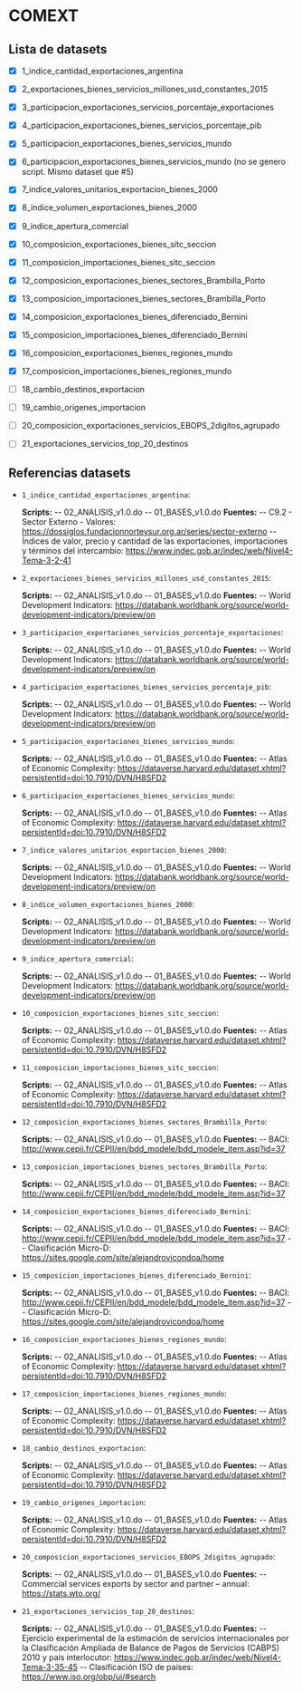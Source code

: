 # COMEXT

## Lista de datasets


- [X] 1_indice_cantidad_exportaciones_argentina
- [X] 2_exportaciones_bienes_servicios_millones_usd_constantes_2015
- [X] 3_participacion_exportaciones_servicios_porcentaje_exportaciones
- [X] 4_participacion_exportaciones_bienes_servicios_porcentaje_pib
- [X] 5_participacion_exportaciones_bienes_servicios_mundo
- [X] 6_participacion_exportaciones_bienes_servicios_mundo (no se genero script. Mismo dataset que #5)
- [X] 7_indice_valores_unitarios_exportacion_bienes_2000
- [X] 8_indice_volumen_exportaciones_bienes_2000
- [X] 9_indice_apertura_comercial
- [X] 10_composicion_exportaciones_bienes_sitc_seccion
- [X] 11_composicion_importaciones_bienes_sitc_seccion
- [X] 12_composicion_exportaciones_bienes_sectores_Brambilla_Porto
- [X] 13_composicion_importaciones_bienes_sectores_Brambilla_Porto
- [X] 14_composicion_exportaciones_bienes_diferenciado_Bernini
- [X] 15_composicion_importaciones_bienes_diferenciado_Bernini
- [X] 16_composicion_exportaciones_bienes_regiones_mundo
- [X] 17_composicion_importaciones_bienes_regiones_mundo
- [ ] 18_cambio_destinos_exportacion
- [ ] 19_cambio_origenes_importacion
- [ ] 20_composicion_exportaciones_servicios_EBOPS_2digitos_agrupado
- [ ] 21_exportaciones_servicios_top_20_destinos


## Referencias datasets



- `1_indice_cantidad_exportaciones_argentina`:

  **Scripts:**
-- 02_ANALISIS_v1.0.do
-- 01_BASES_v1.0.do
  **Fuentes:**
-- C9.2 - Sector Externo - Valores: https://dossiglos.fundacionnorteysur.org.ar/series/sector-externo
-- Índices de valor, precio y cantidad de las exportaciones, importaciones y términos del intercambio: https://www.indec.gob.ar/indec/web/Nivel4-Tema-3-2-41

- `2_exportaciones_bienes_servicios_millones_usd_constantes_2015`:

  **Scripts:**
-- 02_ANALISIS_v1.0.do
-- 01_BASES_v1.0.do
  **Fuentes:**
-- World Development Indicators: https://databank.worldbank.org/source/world-development-indicators/preview/on

- `3_participacion_exportaciones_servicios_porcentaje_exportaciones`:

  **Scripts:**
-- 02_ANALISIS_v1.0.do
-- 01_BASES_v1.0.do
  **Fuentes:**
-- World Development Indicators: https://databank.worldbank.org/source/world-development-indicators/preview/on

- `4_participacion_exportaciones_bienes_servicios_porcentaje_pib`:

  **Scripts:**
-- 02_ANALISIS_v1.0.do
-- 01_BASES_v1.0.do
  **Fuentes:**
-- World Development Indicators: https://databank.worldbank.org/source/world-development-indicators/preview/on

- `5_participacion_exportaciones_bienes_servicios_mundo`:

  **Scripts:**
-- 02_ANALISIS_v1.0.do
-- 01_BASES_v1.0.do
  **Fuentes:**
-- Atlas of Economic Complexity: https://dataverse.harvard.edu/dataset.xhtml?persistentId=doi:10.7910/DVN/H8SFD2

- `6_participacion_exportaciones_bienes_servicios_mundo`:

  **Scripts:**
-- 02_ANALISIS_v1.0.do
-- 01_BASES_v1.0.do
  **Fuentes:**
-- Atlas of Economic Complexity: https://dataverse.harvard.edu/dataset.xhtml?persistentId=doi:10.7910/DVN/H8SFD2

- `7_indice_valores_unitarios_exportacion_bienes_2000`:

  **Scripts:**
-- 02_ANALISIS_v1.0.do
-- 01_BASES_v1.0.do
  **Fuentes:**
-- World Development Indicators: https://databank.worldbank.org/source/world-development-indicators/preview/on

- `8_indice_volumen_exportaciones_bienes_2000`:

  **Scripts:**
-- 02_ANALISIS_v1.0.do
-- 01_BASES_v1.0.do
  **Fuentes:**
-- World Development Indicators: https://databank.worldbank.org/source/world-development-indicators/preview/on

- `9_indice_apertura_comercial`:

  **Scripts:**
-- 02_ANALISIS_v1.0.do
-- 01_BASES_v1.0.do
  **Fuentes:**
-- World Development Indicators: https://databank.worldbank.org/source/world-development-indicators/preview/on

- `10_composicion_exportaciones_bienes_sitc_seccion`:

  **Scripts:**
-- 02_ANALISIS_v1.0.do
-- 01_BASES_v1.0.do
  **Fuentes:**
-- Atlas of Economic Complexity: https://dataverse.harvard.edu/dataset.xhtml?persistentId=doi:10.7910/DVN/H8SFD2

- `11_composicion_importaciones_bienes_sitc_seccion`:

  **Scripts:**
-- 02_ANALISIS_v1.0.do
-- 01_BASES_v1.0.do
  **Fuentes:**
-- Atlas of Economic Complexity: https://dataverse.harvard.edu/dataset.xhtml?persistentId=doi:10.7910/DVN/H8SFD2

- `12_composicion_exportaciones_bienes_sectores_Brambilla_Porto`:

  **Scripts:**
-- 02_ANALISIS_v1.0.do
-- 01_BASES_v1.0.do
  **Fuentes:**
-- BACI: http://www.cepii.fr/CEPII/en/bdd_modele/bdd_modele_item.asp?id=37

- `13_composicion_importaciones_bienes_sectores_Brambilla_Porto`:

  **Scripts:**
-- 02_ANALISIS_v1.0.do
-- 01_BASES_v1.0.do
  **Fuentes:**
-- BACI: http://www.cepii.fr/CEPII/en/bdd_modele/bdd_modele_item.asp?id=37

- `14_composicion_exportaciones_bienes_diferenciado_Bernini`:

  **Scripts:**
-- 02_ANALISIS_v1.0.do
-- 01_BASES_v1.0.do
  **Fuentes:**
-- BACI: http://www.cepii.fr/CEPII/en/bdd_modele/bdd_modele_item.asp?id=37
-- Clasificación Micro-D: https://sites.google.com/site/alejandrovicondoa/home

- `15_composicion_importaciones_bienes_diferenciado_Bernini`:

  **Scripts:**
-- 02_ANALISIS_v1.0.do
-- 01_BASES_v1.0.do
  **Fuentes:**
-- BACI: http://www.cepii.fr/CEPII/en/bdd_modele/bdd_modele_item.asp?id=37
-- Clasificación Micro-D: https://sites.google.com/site/alejandrovicondoa/home

- `16_composicion_exportaciones_bienes_regiones_mundo`:

  **Scripts:**
-- 02_ANALISIS_v1.0.do
-- 01_BASES_v1.0.do
  **Fuentes:**
-- Atlas of Economic Complexity: https://dataverse.harvard.edu/dataset.xhtml?persistentId=doi:10.7910/DVN/H8SFD2

- `17_composicion_importaciones_bienes_regiones_mundo`:

  **Scripts:**
-- 02_ANALISIS_v1.0.do
-- 01_BASES_v1.0.do
  **Fuentes:**
-- Atlas of Economic Complexity: https://dataverse.harvard.edu/dataset.xhtml?persistentId=doi:10.7910/DVN/H8SFD2

- `18_cambio_destinos_exportacion`:

  **Scripts:**
-- 02_ANALISIS_v1.0.do
-- 01_BASES_v1.0.do
  **Fuentes:**
-- Atlas of Economic Complexity: https://dataverse.harvard.edu/dataset.xhtml?persistentId=doi:10.7910/DVN/H8SFD2

- `19_cambio_origenes_importacion`:

  **Scripts:**
-- 02_ANALISIS_v1.0.do
-- 01_BASES_v1.0.do
  **Fuentes:**
-- Atlas of Economic Complexity: https://dataverse.harvard.edu/dataset.xhtml?persistentId=doi:10.7910/DVN/H8SFD2

- `20_composicion_exportaciones_servicios_EBOPS_2digitos_agrupado`:

  **Scripts:**
-- 02_ANALISIS_v1.0.do
-- 01_BASES_v1.0.do
  **Fuentes:**
-- Commercial services exports by sector and partner – annual: https://stats.wto.org/

- `21_exportaciones_servicios_top_20_destinos`:

  **Scripts:**
-- 02_ANALISIS_v1.0.do
-- 01_BASES_v1.0.do
  **Fuentes:**
-- Ejercicio experimental de la estimación de servicios internacionales por la Clasificación Ampliada de Balance de Pagos de Servicios (CABPS) 2010 y país interlocutor: https://www.indec.gob.ar/indec/web/Nivel4-Tema-3-35-45
-- Clasificación ISO de países: https://www.iso.org/obp/ui/#search
